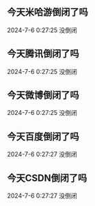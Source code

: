 ## 今天米哈游倒闭了吗

2024-7-6 0:27:25 没倒闭

## 今天腾讯倒闭了吗

2024-7-6 0:27:25 没倒闭

## 今天微博倒闭了吗

2024-7-6 0:27:25 没倒闭

## 今天百度倒闭了吗

2024-7-6 0:27:27 没倒闭

## 今天CSDN倒闭了吗

2024-7-6 0:27:27 没倒闭

